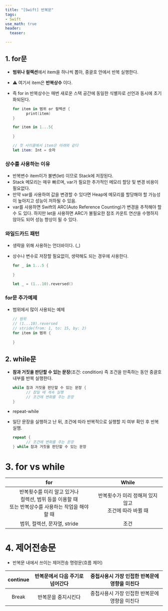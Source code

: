```yaml
---
title: "[Swift] 반복문"
tags: 
- Swift
use_math: true
header: 
  teaser: 

---
```


## 1. for문

- **범위나 컬렉션**에서 item을 하나씩 뽑아, 중괄호 안에서 반복 실행한다.
- ⚠️ 여기서 item은 **반복상수** 이다.
- 즉 for in 반복상수는 매번 새로운 스택 공간에 동일한 식별자로 선언과 동시에 초기화되된다.

  ```swift
  for item in 범위 or 컬렉션 {
  		print(item)
  }
  
  for item in 1...5{
    
  }
  
  // 첫 사이클에서 item은 아래와 같다
  let item: Int = 숫자
  
  ```


### 상수를 사용하는 이유

- 반복변수 item이가 불변(let) 이므로 Stack에 저장된다.
- Stack 메모리는 매우 빠르며, var가 필요한 추가적인 메모리 할당 및 변경 비용이 필요없다.
- 만약 var를 사용하여 값을 변경할 수 있다면 Heap에 메모리를 할당해야 할 가능성이 높아지고 성능이 저하될 수 있음.
- var를 사용하면 Swift의 ARC(Auto Reference Counting)가 변경을 추적해야 할 수 도 있다. 하지만 let을 사용하면 ARC가 불필요한 참조 카운트 연산을 수행하지 않아도 되어 성능 향상이 될 수 있다.

### 와일드카드 패턴

- 생략을 위해 사용하는 언더바이다. (_)
- 상수나 변수로 저장할 필요없이, 생략해도 되는 경우에 사용한다.

  ```swift
  for _ in 1...5 {
    
  }
  
  let _ = (1...10).reversed()
  ```

### for문 추가예제

- 범위에서 많이 사용되는 예제

  ```swift
  // 범위
  // (1...10).reversed
  // stride(from: 1, to: 15, by: 2)
  for item in 범위 {
    
  }
  ```

  

## 2. while문

- **참과 거짓을 판단할 수 있는 문장**(조건: condition) 즉 조건을 만족하는 동안 중괄호 내부를 반복 실행한다.

  ```swift
  while 참과 거짓을 판단할 수 있는 문장 {
    	// 참일 때 계속 실행
    	// 조건에 변화를 주는 문장
  }
  ```



- repeat-while
- 일단 문장을 실행하고 난 뒤, 조건에 따라 반복적으로 실행할 지 여부 확인 후 반복 실행.

  ```swift
  repeat {
    	// 조건에 변화를 주는 문장
  } while 참과 거짓을 판단할 수 있는 문장
  ```



# 3. for vs while 

|                             for                              |                          While                           |
| :----------------------------------------------------------: | :------------------------------------------------------: |
| 반복횟수를 미리 알고 있거나<br>컬렉션, 범위 등을 이용할 때<br>또는 반복상수를 사용하는 작업을 해야할 때 | 반복횟수가 미리 정해져 있지 않고 <br>조건에 따라 바뀔 때 |
|                 범위, 컬렉션, 문자열, stride                 |                           조건                           |



# 4. 제어전송문

- 반복문 내에서 쓰이는 제어전송 명령문(흐름 제어)

| continue | 반복문에서 다음 주기로 넘어간다 | 중첩사용시 가장 인접한 반복문에 영향을 미친다 |
| :------: | :-----------------------------: | :-------------------------------------------: |
|  Break   |       반복문을 중지시킨다       | 중첩사용시 가장 인접한 반복문에 영향을 미친다 |

